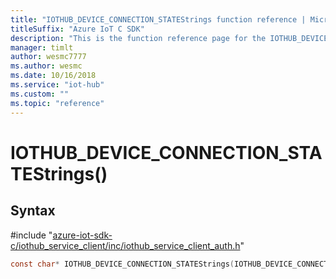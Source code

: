 ```yaml
---                             
title: "IOTHUB_DEVICE_CONNECTION_STATEStrings function reference | Microsoft Docs" 
titleSuffix: "Azure IoT C SDK"            
description: "This is the function reference page for the IOTHUB_DEVICE_CONNECTION_STATEStrings() function in the Azure IoT C SDK. This SDK is used with Azure IoT Hub and Azure IoT Hub Device Provisioning Service"            
manager: timlt                 
author: wesmc7777              
ms.author: wesmc               
ms.date: 10/16/2018                    
ms.service: "iot-hub"             
ms.custom: ""                
ms.topic: "reference"        
---                            
```


# IOTHUB_DEVICE_CONNECTION_STATEStrings()

## Syntax

\#include "[azure-iot-sdk-c/iothub_service_client/inc/iothub_service_client_auth.h](../iothub-service-client-auth-h.md)"  
```C
const char* IOTHUB_DEVICE_CONNECTION_STATEStrings(IOTHUB_DEVICE_CONNECTION_STATE  value);
```

